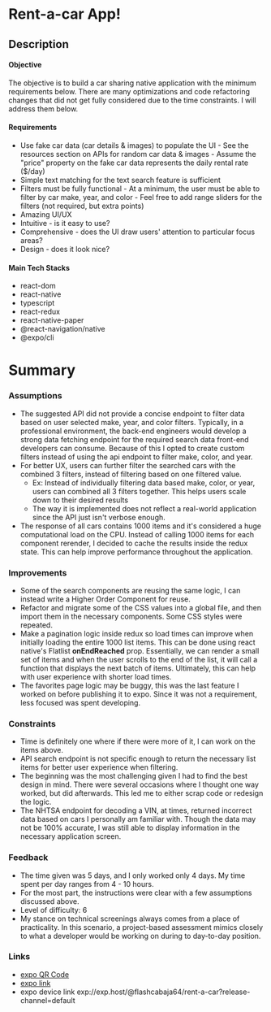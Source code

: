 # Rent-a-car App!
## Description
#### Objective
The objective is to build a car sharing native application with the minimum requirements below. There are many optimizations and code refactoring changes that did not get fully considered due to the time constraints. I will address them below.
#### Requirements
 -   Use fake car data (car details & images) to populate the UI
    -   See the resources section on APIs for random car data & images
    -   Assume the "price" property on the fake car data represents the daily rental rate ($/day)
 -   Simple text matching for the text search feature is sufficient
 -   Filters must be fully functional
    -   At a minimum, the user must be able to filter by car make, year, and color
    -   Feel free to add range sliders for the filters (not required, but extra points)
 -   Amazing UI/UX
 - Intuitive - is it easy to use?
 - Comprehensive - does the UI draw users' attention to particular focus areas?
 - Design - does it look nice?
#### Main Tech Stacks
 - react-dom
 - react-native
 - typescript
 - react-redux
 - react-native-paper
 - @react-navigation/native
 - @expo/cli

# Summary

### Assumptions
 - The suggested API did not provide a concise endpoint to filter data based on user selected make, year, and color filters. Typically, in a professional environment, the back-end engineers would develop a strong data fetching endpoint for the required search data front-end developers can consume. Because of this I opted to create custom filters instead of using the api endpoint to filter make, color, and year.
- For better UX, users can further filter the searched cars with the combined 3 filters, instead of filtering based on one filtered value. 
	- Ex: Instead of individually filtering data based make, color, or year, users can combined all 3 filters together. This helps users scale down to their desired results
	- The way it is implemented does not reflect a real-world application since the API just isn't verbose enough.
- The response of all cars contains 1000 items and it's considered a huge computational load on the CPU. Instead of calling 1000 items for each component rerender, I decided to cache the results inside the redux state. This can help improve performance throughout the application.

### Improvements
- Some of the search components are reusing the same logic, I can instead write a Higher Order Component for reuse. 
- Refactor and migrate some of the CSS values into a global file, and then import them in the necessary components. Some CSS styles were repeated.
- Make a pagination logic inside redux so load times can improve when initially loading the entire 1000 list items. This can be done using react native's Flatlist **onEndReached** prop. Essentially, we can render a small set of items and when the user scrolls to the end of the list, it will call a function that displays the next batch of items. Ultimately, this can help with user experience with shorter load times.
- The favorites page logic may be buggy, this was the last feature I worked on before publishing it to expo. Since it was not a requirement, less focused was spent developing.

### Constraints
- Time is definitely one where if there were more of it, I can work on the items above.
- API search endpoint is not specific enough to return the necessary list items for better user experience when filtering.
- The beginning was the most challenging given I had to find the best design in mind. There were several occasions where I thought one way worked, but did afterwards. This led me to either scrap code or redesign the logic.
- The NHTSA endpoint for decoding a VIN, at times, returned incorrect data based on cars I personally am familiar with. Though the data may not be 100% accurate, I was still able to display information in the necessary application screen.

### Feedback
- The time given was 5 days, and I only worked only 4 days. My time spent per day ranges from 4 - 10 hours.
- For the most part, the instructions were clear with a few assumptions discussed above.
- Level of difficulty: 6
- My stance on technical screenings always comes from a place of practicality. In this scenario, a project-based assessment mimics closely to what a developer would be working on during to day-to-day position.

### Links
- [expo QR Code](https://qr.expo.dev/expo-go?owner=flashcabaja64&slug=rent-a-car&releaseChannel=default&host=exp.host)
- [expo link](https://expo.dev/@flashcabaja64/rent-a-car?serviceType=classic&distribution=expo-go)
- expo device link exp://exp.host/@flashcabaja64/rent-a-car?release-channel=default
